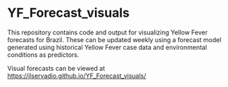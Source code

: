 # YF_Forecast_visuals

This repository contains code and output for visualizing Yellow Fever forecasts for Brazil. These can be updated weekly using a forecast model generated using historical Yellow Fever case data and environmental conditions as predictors. 

Visual forecasts can be viewed at https://jlservadio.github.io/YF_Forecast_visuals/
